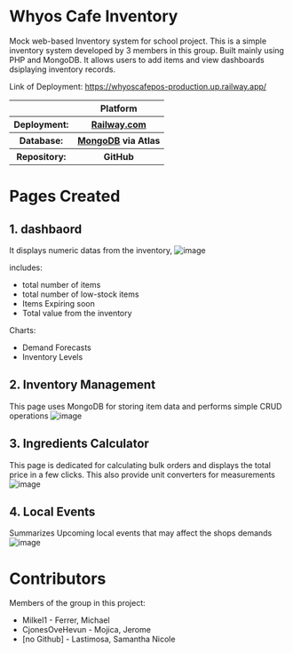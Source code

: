 # Whyos Cafe Inventory 
Mock web-based Inventory system for school project.
This is a simple inventory system developed by
3 members in this group. Built mainly using PHP and MongoDB.
It allows users to add items and view dashboards dsiplaying inventory records.

Link of Deployment:
https://whyoscafepos-production.up.railway.app/

<table>
  <tr>
    <th>
    </th>
    <th>
    Platform
    </th>
  </tr>
  <tr>
    <th>
    Deployment: 
    </th>
    <th>
    <a href="https://railway.com/">Railway.com</a>
    </th>
    
  </tr>
  <tr>
    <th>
    Database: 
    </th>
    <th>
    <a href="https://www.mongodb.com" >MongoDB</a> via Atlas
    </th>
  </tr>
  <tr>
    <th>
    Repository: 
    </th>
    <th>
    GitHub
    </th>
  </tr>
</table>
 



# Pages Created
## 1. dashbaord
It displays numeric datas from the inventory,
![image](https://github.com/user-attachments/assets/1da4913b-ac45-4ffc-b63d-9e9f8350aea7)


includes: 
- total number of items
- total number of low-stock items
- Items Expiring soon
- Total value from the inventory

Charts:
- Demand Forecasts
- Inventory Levels



## 2. Inventory Management
This page uses MongoDB for storing item data and performs simple CRUD operations
![image](https://github.com/user-attachments/assets/2f2bfa76-f12d-4536-a3db-6585265507cd)



## 3. Ingredients Calculator
This page is dedicated for calculating bulk orders and displays the total price in a few clicks. This also provide unit converters for measurements
![image](https://github.com/user-attachments/assets/84e25c63-a457-4e21-9985-3074477b4caf)



## 4. Local Events
Summarizes Upcoming local events that may affect the shops demands
![image](https://github.com/user-attachments/assets/0df79966-e517-4729-ae26-2c62d67cb2a0)

# Contributors
Members of the group in this project:
- Milkel1 - Ferrer, Michael
- CjonesOveHevun - Mojica, Jerome
- [no Github] - Lastimosa, Samantha Nicole 
